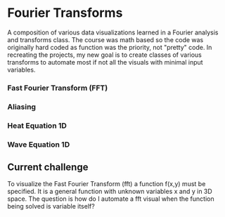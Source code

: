 # Fourier Transforms

A composition of various data visualizations learned in a Fourier analysis and transforms class. The course was math based so the code was originally hard coded as function was the priority, not "pretty" code. In recreating the projects, my new goal is to create classes of various transforms to automate most if not all the visuals with minimal input variables. 

### Fast Fourier Transform (FFT)

### Aliasing

### Heat Equation 1D

### Wave Equation 1D

## Current challenge
To visualize the Fast Fourier Transform (fft) a function f(x,y) must be specified. It is a general function with unknown variables x and y in 3D space.   The question is how do I automate a fft visual when the function being solved is variable itself?

